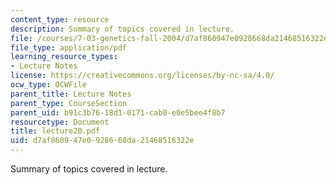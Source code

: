 ```yaml
---
content_type: resource
description: Summary of topics covered in lecture.
file: /courses/7-03-genetics-fall-2004/d7af860947e0928668da21468516322e_lecture20.pdf
file_type: application/pdf
learning_resource_types:
- Lecture Notes
license: https://creativecommons.org/licenses/by-nc-sa/4.0/
ocw_type: OCWFile
parent_title: Lecture Notes
parent_type: CourseSection
parent_uid: b91c3b76-18d1-0171-cab0-e0e5bee4f8b7
resourcetype: Document
title: lecture20.pdf
uid: d7af8609-47e0-9286-68da-21468516322e
---
```

Summary of topics covered in lecture.